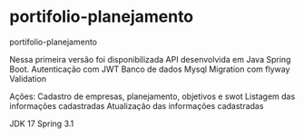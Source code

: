 # portifolio-planejamento
portifolio-planejamento

Nessa primeira versão foi disponibilizada API desenvolvida em Java Spring Boot.
Autenticação com JWT
Banco de dados Mysql
Migration com flyway
Validation

Ações:
  Cadastro de empresas, planejamento, objetivos e swot
  Listagem das informações cadastradas
  Atualização das informações cadastradas

JDK 17
Spring 3.1
